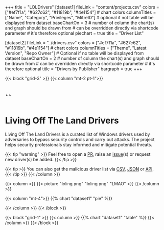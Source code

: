 +++
title = "LOLDrivers"
[dataset1]
  fileLink = "content/projects.csv"
  colors = ["#ef7f1a", "#627c62", "#11819b", "#4e1154"] # chart colors
  columnTitles = ["Name", "Category", "Privileges", "MitreID"] # optional if not table will be displayed from dataset
  baseChartOn = 3 # number of column the chart(s) and graph should be drawn from # can be overridden directly via shortcode parameter # it's therefore optional
  piechart = true
  title = "Driver List"

[dataset2]
  fileLink = "../drivers.csv" 
  colors = ["#ef7f1a", "#627c62", "#11819b", "#4e1154"] # chart colors
  columnTitles = ["Theme", "Latest Version", "Repo Owner"] # Optional if no table will be displayed from dataset
  baseChartOn = 2 # number of column the chart(s) and graph should be drawn from # can be overridden directly via shortcode parameter # it's therefore optional
  title = "Drivers by Publisher"
  bargraph = true
+++

{{< block "grid-3" >}}
{{< column "mt-2 pt-1">}}

# `` 
# Living Off The Land Drivers 
Living Off The Land Drivers is a curated list of Windows drivers used by adversaries to bypass security controls and carry out attacks. The project helps security professionals stay informed and mitigate potential threats.

{{< tip "warning" >}}
Feel free to open a [PR](https://github.com/magicsword-io/LOLDrivers/pulls), raise an [issue](https://github.com/magicsword-io/LOLDrivers/issues/new/choose "Open a Github Issue")(s) or request new driver(s) be added. 
{{< /tip >}}

{{< tip >}}
You can also get the malicious driver list via [CSV](), [JSON]() or [API]().
{{< /tip >}}
{{< /column >}}

{{< column >}}
{{< picture "loling.png" "loling.png" "LMAO" >}}
{{< /column >}}

{{< column "mt-4">}}
{{% chart "dataset1" "pie" %}}

{{< /column >}}
{{< /block >}}

{{< block "grid-1" >}}
{{< column >}}
{{% chart "dataset1" "table" %}}
{{< /column >}}
{{< /block >}}


